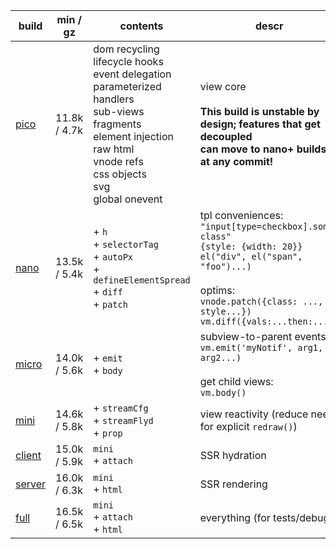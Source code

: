 | build       | min / gz     | contents                                                                                                                                                                                        | descr                                                                                                                                                                                                            |
| ----------- | ------------ | ----------------------------------------------------------------------------------------------------------------------------------------------------------------------------------------------- | ---------------------------------------------------------------------------------------------------------------------------------------------------------------------------------------------------------------- |
| [pico][1]   | 11.8k / 4.7k | dom recycling<br>lifecycle hooks<br>event delegation<br>parameterized handlers<br>sub-views<br>fragments<br>element injection<br>raw html<br>vnode refs<br>css objects<br>svg<br>global onevent | view core<br><br>**This build is unstable by design; features that get decoupled<br>can move to nano+ builds at any commit!**                                                                                    |
| [nano][2]   | 13.5k / 5.4k | + `h`<br>+ `selectorTag`<br>+ `autoPx`<br>+ `defineElementSpread`<br>+ `diff`<br>+ `patch`<br>                                                                                                  | tpl conveniences:<br>`"input[type=checkbox].some-class"`<br>`{style: {width: 20}}`<br>`el("div", el("span", "foo")...)`<br><br>optims:<br>`vnode.patch({class: ..., style...})`<br>`vm.diff({vals:...then:...})` |
| [micro][3]  | 14.0k / 5.6k | + `emit`<br> + `body`<br>                                                                                                                                                                       | subview-to-parent events:<br>`vm.emit('myNotif', arg1, arg2...)`<br><br>get child views:<br>`vm.body()`                                                                                                          |
| [mini][4]   | 14.6k / 5.8k | + `streamCfg`<br> + `streamFlyd`<br> + `prop`<br>                                                                                                                                               | view reactivity (reduce need for explicit `redraw()`)                                                                                                                                                            |
| [client][5] | 15.0k / 5.9k | `mini`<br> + `attach`<br>                                                                                                                                                                       | SSR hydration                                                                                                                                                                                                    |
| [server][6] | 16.0k / 6.3k | `mini`<br> + `html`<br>                                                                                                                                                                         | SSR rendering                                                                                                                                                                                                    |
| [full][7]   | 16.5k / 6.5k | `mini`<br> + `attach`<br> + `html`<br>                                                                                                                                                          | everything (for tests/debug)                                                                                                                                                                                     |

[1]: https://github.com/leeoniya/domvm/blob/2.x-dev/dist/pico/domvm.pico.min.js
[2]: https://github.com/leeoniya/domvm/blob/2.x-dev/dist/nano/domvm.nano.min.js
[3]: https://github.com/leeoniya/domvm/blob/2.x-dev/dist/micro/domvm.micro.min.js
[4]: https://github.com/leeoniya/domvm/blob/2.x-dev/dist/mini/domvm.mini.min.js
[5]: https://github.com/leeoniya/domvm/blob/2.x-dev/dist/client/domvm.client.min.js
[6]: https://github.com/leeoniya/domvm/blob/2.x-dev/dist/server/domvm.server.min.js
[7]: https://github.com/leeoniya/domvm/blob/2.x-dev/dist/full/domvm.full.min.js